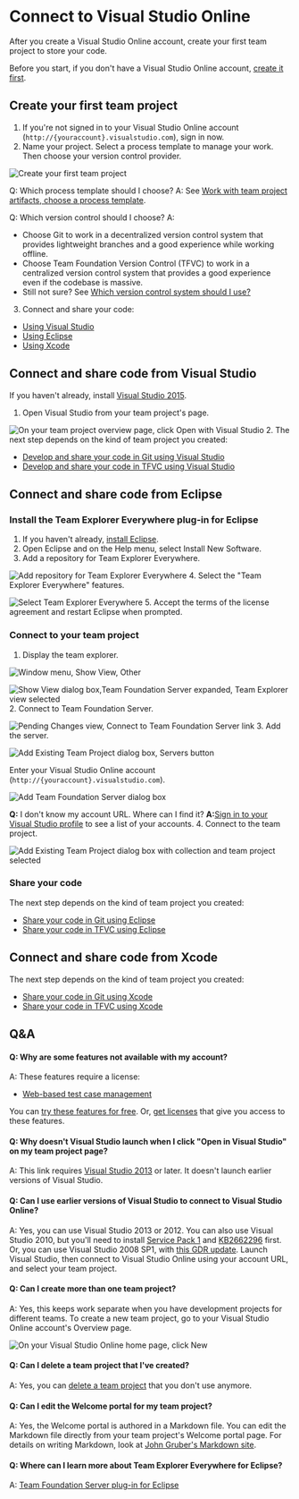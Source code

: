 
# Connect to Visual Studio Online


After you create a Visual Studio Online account, create your first team project to store 
your code.



Before you start, if you don't have a Visual Studio Online account, [create it first](https://www.visualstudio.com/get-started/setup/sign-up-for-visual-studio-online).






## Create your first team project

1. If you're not signed in to your Visual Studio Online account 
(`http://{youraccount}.visualstudio.com`), sign in now.
2. Name your project. Select a process template to manage your work. Then choose 
your version control provider.



![Create your first team project](./media/connect-to-visual-studio-online/CreateTeamProject.png)



Q: Which process template should I choose? A: See [Work with team project artifacts, choose a process template](https://msdn.microsoft.com/library/ms400752.aspx).



Q: Which version control should I choose? A:


 - Choose Git to work in a decentralized version control system that provides lightweight branches and a good experience while working offline.
 - Choose Team Foundation Version Control (TFVC) to work in a centralized version control system that provides a good experience even if the codebase is massive.
 - Still not sure? See [Which version control system should I use?](https://msdn.microsoft.com/Library/vs/alm/code/overview#tfvc_or_git_summary)
3. Connect and share your code:


 - [Using Visual Studio](https://www.visualstudio.com/get-started/setup/connect-to-visual-studio-online#vs)
 - [Using Eclipse](https://www.visualstudio.com/get-started/setup/connect-to-visual-studio-online#eclipse)
 - [Using Xcode](https://www.visualstudio.com/get-started/setup/connect-to-visual-studio-online#xcode)





## Connect and share code from Visual Studio


If you haven't already, install 
[Visual Studio 2015](https://go.microsoft.com/fwlink/?LinkId=309297&amp;clcid=0x409&amp;slcid=0x409).


1. Open Visual Studio from your team project's page.



![On your team project overview page, click Open with Visual Studio](./media/connect-to-visual-studio-online/OpenVisualStudioFromHomePage_Alt.png)
2. The next step depends on the kind of team project you created:


 - [Develop and share your code in Git using Visual Studio](https://www.visualstudio.com/get-started/code/share-your-code-in-git-vs)
 - [Develop and share your code in TFVC using Visual Studio](https://www.visualstudio.com/get-started/code/share-your-code-in-tfvc-vs#workspace)





## Connect and share code from Eclipse





### Install the Team Explorer Everywhere plug-in for Eclipse

1. If you haven't already, [install Eclipse](http://go.microsoft.com/fwlink/?LinkID=247298).
2. Open Eclipse and on the Help menu, select Install New Software.
3. Add a repository for Team Explorer Everywhere.



![Add repository for Team Explorer Everywhere](./media/connect-to-visual-studio-online/add-site.png)
4. Select the "Team Explorer Everywhere" features.



![Select Team Explorer Everywhere](./media/connect-to-visual-studio-online/select-tee-for-install.png)
5. Accept the terms of the license agreement and restart Eclipse when prompted.





### Connect to your team project

1. Display the team explorer.



![Window menu, Show View, Other](./media/connect-to-visual-studio-online/show-view.png)



![Show View dialog box,Team Foundation Server expanded, Team Explorer view selected](./media/connect-to-visual-studio-online/team-explorer-view.png)
2. Connect to Team Foundation Server.



![Pending Changes view, Connect to Team Foundation Server link](./media/connect-to-visual-studio-online/connect-to-tfs.jpg)
3. Add the server.



![Add Existing Team Project dialog box, Servers button](./media/connect-to-visual-studio-online/add-servers.png)



Enter your Visual Studio Online account (`http://{youraccount}.visualstudio.com`).



![Add Team Foundation Server dialog box](./media/connect-to-visual-studio-online/add-server.png)



**Q:** I don't know my account URL. Where can I find it? **A:**[Sign in to your Visual Studio profile](http://go.microsoft.com/fwlink/?LinkID=309329) to see a list of your accounts.
4. Connect to the team project.



![Add Existing Team Project dialog box with collection and team project selected](./media/connect-to-visual-studio-online/add-existing-team-project.png)

### Share your code


The next step depends on the kind of team project you created:


- [Share your code in Git using Eclipse](https://www.visualstudio.com/get-started/code/share-your-code-in-git-eclipse)
- [Share your code in TFVC using Eclipse](https://www.visualstudio.com/get-started/code/share-your-code-in-tfvc-eclipse)





## Connect and share code from Xcode


The next step depends on the kind of team project you created:


- [Share your code in Git using Xcode](https://www.visualstudio.com/get-started/code/share-your-code-in-git-xcode)
- [Share your code in TFVC using Xcode](https://www.visualstudio.com/get-started/code/share-your-code-in-tfvc-xcode)

## Q&amp;A

#### Q:    Why are some features not available with my account?


A:    These features require a license:


- [Web-based test case management](https://www.visualstudio.com/get-started/test/create-a-test-plan-vs)


You can [try these features for free](https://www.visualstudio.com/get-started/setup/try-additional-features-vs). 
Or, [get licenses](https://www.visualstudio.com/get-started/setup/get-more-user-licenses-vs) that give you access to these features.


#### Q:    Why doesn't Visual Studio launch when I click "Open in Visual Studio" on my team project page?


A:    This link requires [Visual Studio 2013](http://go.microsoft.com/fwlink/p/?LinkId=254509) 
or later. It doesn't launch earlier versions of Visual Studio.


#### Q:    Can I use earlier versions of Visual Studio to connect to Visual Studio Online?


A:    Yes, you can use Visual Studio 2013 or 2012. You can also use Visual Studio 2010, 
but you'll need to install [Service Pack 1](https://www.microsoft.com/download/details.aspx?id=23691) 
and [KB2662296](http://support.microsoft.com/kb/2662296) first. Or, you can use Visual 
Studio 2008 SP1, with [this GDR update](http://support.microsoft.com/kb/2673642). 
Launch Visual Studio, then connect to Visual Studio Online using your account URL, 
and select your team project.


#### Q:    Can I create more than one team project?


A:    Yes, this keeps work separate when you have development projects for different teams. 
To create a new team project, go to your Visual Studio Online account's Overview page.



![On your Visual Studio Online home page, click New](./media/connect-to-visual-studio-online/CreateNewTeamProject.png)


#### Q:    Can I delete a team project that I've created?


A:    Yes, you can [delete a team project](https://msdn.microsoft.com/library/ff357756.aspx) 
that you don't use anymore.






#### Q:    Can I edit the Welcome portal for my team project?


A:    Yes, the Welcome portal is authored in a Markdown file. You can edit the Markdown 
file directly from your team project's Welcome portal page. For details on writing 
Markdown, look at [John Gruber's Markdown site](http://daringfireball.net/projects/markdown/).


#### Q: Where can I learn more about Team Explorer Everywhere for Eclipse?


A: [Team Foundation Server plug-in for Eclipse](https://msdn.microsoft.com/library/gg413285.aspx)
